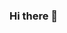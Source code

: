 ### Hi there 👋

<!--
**Nemo-0001/Nemo-0001** is a ✨ _special_ ✨ repository because its `README.md` (this file) appears on your GitHub profile.

👨‍💻 About Me :
I am an undergraduate CSE student at Zagazig University.

🔭 I’m a passionate embedded systems enthusiast.

ARM: Experienced in interfacing with Pic microcontrollers.

STM: Familiar with STM32 microcontrollers for complex applications.

🌱 I’m currently learning embedded linux

🔭 I’m currently working on SmartHome & ADAS projects using STM32F10x families especially STM32F103C8 & STM32F103C6

-📫How to reach me: 

-💬 Ask me about ...
-⚡ Fun fact: ...
